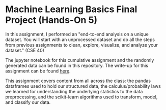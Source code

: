 # Machine Learning Basics Final Project (Hands-On 5)

In this assignment, I performed an "end-to-end analysis on a unique dataset. You will start with an unprocessed dataset and do all the steps from previous assignments to clean, explore, visualize, and analyze your dataset." (CSE 40)

The jupyter notebook for this cumulative assignment and the randomly generated data can be found in this repository. The write-up for this assignment can be found [here](https://docs.google.com/document/d/1NmEy44k9BVk5D5tjxFpvKKEj8avQK1W5XBzReAoTvbA/edit?usp=sharing).

This assignment covers content from all across the class: the pandas dataframes used to hold our structured data, the calculus/probability laws we learned for understanding the underlying statistics to the data preprocessing, and the scikit-learn algorithms used to transform, model, and classify our data.
